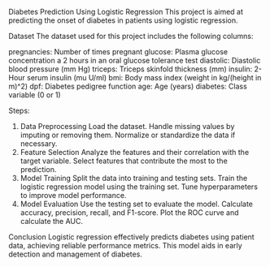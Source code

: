 Diabetes Prediction Using Logistic Regression
This project is aimed at predicting the onset of diabetes in patients using logistic regression.

Dataset
The dataset used for this project includes the following columns:

pregnancies: Number of times pregnant
glucose: Plasma glucose concentration a 2 hours in an oral glucose tolerance test
diastolic: Diastolic blood pressure (mm Hg)
triceps: Triceps skinfold thickness (mm)
insulin: 2-Hour serum insulin (mu U/ml)
bmi: Body mass index (weight in kg/(height in m)^2)
dpf: Diabetes pedigree function
age: Age (years)
diabetes: Class variable (0 or 1)

Steps:
1. Data Preprocessing
Load the dataset.
Handle missing values by imputing or removing them.
Normalize or standardize the data if necessary.
2. Feature Selection
Analyze the features and their correlation with the target variable.
Select features that contribute the most to the prediction.
3. Model Training
Split the data into training and testing sets.
Train the logistic regression model using the training set.
Tune hyperparameters to improve model performance.
4. Model Evaluation
Use the testing set to evaluate the model.
Calculate accuracy, precision, recall, and F1-score.
Plot the ROC curve and calculate the AUC.

Conclusion
Logistic regression effectively predicts diabetes using patient data, achieving reliable performance metrics. This model aids in early detection and management of diabetes.
